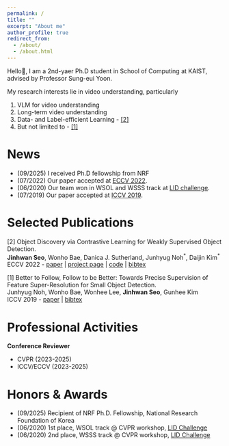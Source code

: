 ```yaml
---
permalink: /
title: ""
excerpt: "About me"
author_profile: true
redirect_from: 
  - /about/
  - /about.html
---
```


Hello:wave:, I am a 2nd-yaer Ph.D student in School of Computing at KAIST, advised by Professor Sung-eui Yoon.

My research interests lie in video understanding, particularly
1. VLM for video understanding
2. Long-term video understanding
3. Data- and Label-efficient Learning - [\[2\]](#c2)
4. But not limited to - [\[1\]](#c1)
   
News
======
* (09/2025) I received Ph.D fellowship from NRF
* (07/2022) Our paper accepted at [ECCV 2022](/publication/2022-Seo_2022_ECCV).
* (06/2020) Our team won in WSOL and WSSS track at [LID challenge](https://lidchallenge.github.io/).  
* (07/2019) Our paper accepted at [ICCV 2019](/publication/2019-Noh_2019_ICCV).

Selected Publications
======
<a name="c3"></a>\[2\] Object Discovery via Contrastive Learning for Weakly Supervised Object Detection.  
**Jinhwan Seo**, Wonho Bae, Danica J. Sutherland, Junhyug Noh<sup>\*</sup>, Daijin Kim<sup>\*</sup>  
ECCV 2022 - [paper](https://arxiv.org/pdf/2208.07576.pdf) | [project page](https://jinhseo.github.io/research/wsod.html) | [code](https://github.com/jinhseo/OD-WSCL) | [bibtex](/files/od-wscl.txt)  

<a name="c1"></a>\[1\] Better to Follow, Follow to be Better: Towards Precise Supervision of Feature Super-Resolution for Small Object Detection.  
Junhyug Noh, Wonho Bae, Wonhee Lee, **Jinhwan Seo**, Gunhee Kim  
ICCV 2019 - [paper](https://openaccess.thecvf.com/content_ICCV_2019/papers/Noh_Better_to_Follow_Follow_to_Be_Better_Towards_Precise_Supervision_ICCV_2019_paper.pdf) | [bibtex](/files/small.txt)  

Professional Activities
======
**Conference Reviewer**
* CVPR (2023-2025)
* ICCV/ECCV (2023-2025)

Honors & Awards
======
* (09/2025) Recipient of NRF Ph.D. Fellowship, National Research Foundation of Korea
* (06/2020) 1st place, WSOL track @ CVPR workshop, [LID Challenge](https://lidchallenge.github.io/)
* (06/2020) 2nd place, WSSS track @ CVPR workshop, [LID Challenge](https://lidchallenge.github.io/)
